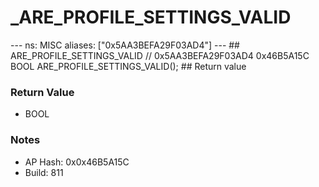 # _ARE_PROFILE_SETTINGS_VALID

--- ns: MISC aliases: ["0x5AA3BEFA29F03AD4"] --- ## ARE_PROFILE_SETTINGS_VALID  // 0x5AA3BEFA29F03AD4 0x46B5A15C BOOL ARE_PROFILE_SETTINGS_VALID();   ## Return value

### Return Value
* BOOL

### Notes
* AP Hash: 0x0x46B5A15C
* Build: 811

